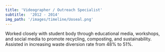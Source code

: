 ```yaml
---
title: 'Videographer / Outreach Specialist'
subtitle:  '2012 - 2014'
img_path: '/images/timeline/Uoseal.png'
---
```


Worked closely with student body through educational media, workshops, and social media to promote recycling, composting, and sustainability. Assisted in increasing waste diversion rate from 48% to 51%.
